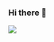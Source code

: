 ### Hi there 👋
<a href="https://www.instagram.com/tae9wan/" target="_blank"><img src="https://img.shields.io/badge/@tae9wan-E4405F?style=for-the-badge&logo=instagram&logoColor=000000"/></a>
<!--
**KimTaegwan03/KimTaegwan03** is a ✨ _special_ ✨ repository because its `README.md` (this file) appears on your GitHub profile.

Here are some ideas to get you started:

- 🔭 I’m currently working on ...
- 🌱 I’m currently learning ...
- 👯 I’m looking to collaborate on ...
- 🤔 I’m looking for help with ...
- 💬 Ask me about ...
- 📫 How to reach me: ...
- 😄 Pronouns: ...
- ⚡ Fun fact: ...
-->
